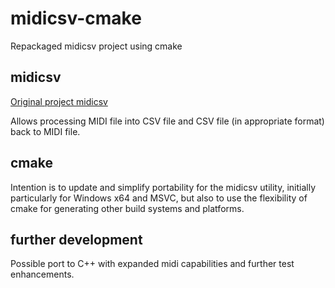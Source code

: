 # midicsv-cmake
Repackaged midicsv project using cmake

## midicsv
[Original project midicsv](http://www.fourmilab.ch/webtools/midicsv/)

Allows processing MIDI file into CSV file and CSV file (in appropriate format) back to MIDI file.

## cmake
Intention is to update and simplify portability for the midicsv utility, initially particularly for
Windows x64 and MSVC, but also to use the flexibility of cmake for generating other build systems and
platforms.

## further development
Possible port to C++ with expanded midi capabilities and further test enhancements.
